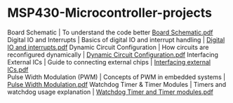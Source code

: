 # MSP430-Microcontroller-projects


Board Schematic | To understand the code better  [Board Schematic.pdf](Board%20Schematic.pdf)
Digital IO and Interrupts | Basics of digital IO and interrupt handling | [Digital IO and interrupts.pdf](Digital%20IO%20and%20interrupts%20.pdf) 
Dynamic Circuit Configuration | How circuits are reconfigured dynamically |  [Dynamic Circuit Configuration.pdf](Dynamic%20Circuit%20Configuration.pdf) 
Interfacing External ICs | Guide to connecting external chips | [Interfacing external ICs.pdf](Interfacing%20external%20ICs.pdf)  
Pulse Width Modulation (PWM) | Concepts of PWM in embedded systems | [Pulse Width Modulation.pdf](Pulse%20Width%20Modulation.pdf) 
Watchdog Timer & Timer Modules | Timers and watchdog usage explanation | [Watchdog Timer and Timer modules.pdf](Watchdog%20Timer%20and%20Timer%20modules.pdf)


 

 






